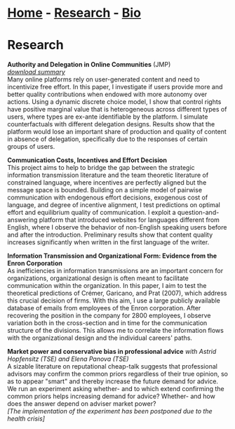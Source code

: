 # [Home](./index.html)  -  [Research](./research.html) - [Bio](./bio.html)

# Research

**Authority and Delegation in Online Communities** (JMP)  
[*download summary*](./result-report-postertechconf2020.pdf)  
Many online platforms rely on user-generated content and need to incentivize free effort. In this paper, I investigate if users provide more and better quality contributions when endowed with more autonomy over actions. Using a dynamic discrete choice model, I show that control rights have positive marginal value that is heterogeneous across different types of users, where types are ex-ante identifiable by the platform. I simulate counterfactuals with different delegation designs. Results show that the platform would lose an important share of production and quality of content in absence of delegation, specifically due to the responses of certain groups of users.

**Communication Costs, Incentives and Effort Decision**  
This project aims to help to bridge the gap between the strategic information transmission literature and the team theoretic literature of constrained language, where incentives are perfectly aligned but the message space is bounded. Building on a simple model of pairwise communication with endogenous effort decisions, exogenous cost of language, and degree of incentive alignment, I test predictions on optimal effort and equilibrium quality of communication. I exploit a question-and-answering platform that introduced websites for languages different from English, where I observe the behavior of non-English speaking users before and after the introduction. Preliminary results show that content quality increases significantly when written in the first language of the writer.

**Information Transmission and Organizational Form: Evidence from the Enron Corporation**  
As inefficiencies in information transmissions are an important concern for organizations, organizational design is often meant to facilitate communication within the organization. In this paper, I aim to test the theoretical predictions of Crémer, Garicano, and Prat (2007), which address this crucial decision of firms. With this aim, I use a large publicly available database of emails from employees of the Enron corporation. After recovering the position in the company for 2800 employees, I observe variation both in the cross-section and in time for the communication structure of the divisions. This allows me to correlate the information flows with the organizational design and the individual careers' paths.

**Market power and conservative bias in professional advice** *with Astrid Hopfensitz (TSE) and Elena Panova (TSE)*  
A sizable literature on reputational cheap-talk suggests that professional advisors may confirm the common priors regardless of their true opinion, so as to appear "smart" and thereby increase the future demand for advice. We run an experiment asking whether- and to which extend confirming the common priors helps increasing demand for advice? Whether- and how does the answer depend on adviser market power?  
*[The implementation of the experiment has been postponed due to the health crisis]*
